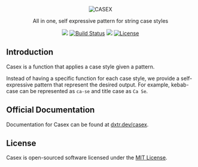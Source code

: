 <p align="center">
  <img src="https://dxtr.dev/cover/casex-cover.jpg" alt="CASEX">
</p>

<p align="center">
  All in one, self expressive pattern for string case styles
</p>

<p align="center">
  <a href="https://www.npmjs.org/@dxtr.dev/casex"><img src="https://img.shields.io/npm/v/@dxtr.dev/casex.svg"/></a>
  <a href="https://github.com/dxtr-dot-dev/casex/actions"><img src="https://github.com/dxtr-dot-dev/casex/actions/workflows/tests.yml/badge.svg" alt="Build Status"></a>
  <a href="https://codeclimate.com/github/dxtr-dot-dev/casex/maintainability"><img src="https://api.codeclimate.com/v1/badges/1b65658245096ccbed56/maintainability" /></a>
  <a href="https://www.npmjs.org/@dxtr.dev/casex"><img src="https://img.shields.io/npm/l/@dxtr.dev/casex" alt="License"></a>
</p>

## Introduction

Casex is a function that applies a case style given a pattern.

Instead of having a specific function for each case style, we provide a self-expressive pattern that represent the desired output. For example, kebab-case can be represented as `ca-se` and title case as `Ca Se`.

## Official Documentation

Documentation for Casex can be found at [dxtr.dev/casex](dxtr.dev/casex).

## License

Casex is open-sourced software licensed under the [MIT License](./LICENSE.md).
